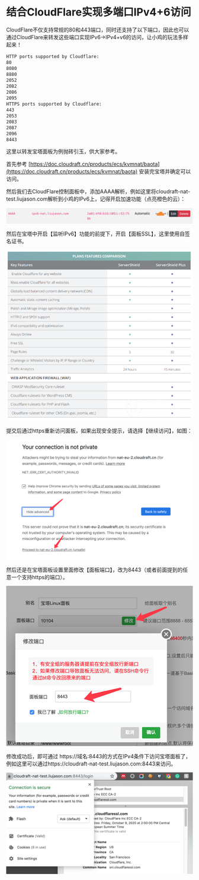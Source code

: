 # 结合CloudFlare实现多端口IPv4+6访问

CloudFlare不仅支持常规的80和443端口，同时还支持了以下端口，因此也可以通过CloudFlare来转发这些端口实现IPv6-&gt;IPv4+v6的访问，让小鸡的玩法多样起来！

```text
HTTP ports supported by Cloudflare:
80
8080
8880
2052
2082
2086
2095
HTTPS ports supported by Cloudflare:
443
2053
2083
2087
2096
8443
```

这里以转发宝塔面板为例抛砖引玉，供大家参考。

首先参考 [https://doc.cloudraft.cn/products/ecs/kvmnat/baota](https://doc.cloudraft.cn/products/ecs/kvmnat/baota) 安装完宝塔并确定可以访问。

然后我们去CloudFlare控制面板中，添加AAAA解析，例如这里将cloudraft-nat-test.liujason.com解析到小鸡的IPv6上，记得开启加速功能（点亮橙色的云）：

![](../../../../.gitbook/assets/image%20%289%29.png)

然后在宝塔中开启【监听IPv6】功能的前提下，开启【面板SSL】，这里使用自签名证书。

![](../../../../.gitbook/assets/image.png)

提交后通过https重新访问面板，如果出现安全提示，请选择【继续访问】，如图：

![](../../../../.gitbook/assets/image%20%284%29.png)

然后还是在宝塔面板设置里面修改【面板端口】，改为8443（或者前面提到的任意一个支持https的端口）。

![](../../../../.gitbook/assets/image%20%287%29.png)

修改成功后，即可通过 https://域名:8443的方式在IPv4条件下访问宝塔面板了，例如这里可以通过https://cloudraft-nat-test.liujason.com:8443来访问。

![](../../../../.gitbook/assets/image%20%2811%29.png)


